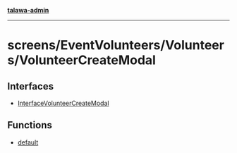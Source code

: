 [**talawa-admin**](../../../../README.md)

***

# screens/EventVolunteers/Volunteers/VolunteerCreateModal

## Interfaces

- [InterfaceVolunteerCreateModal](interfaces/InterfaceVolunteerCreateModal.md)

## Functions

- [default](functions/default.md)
